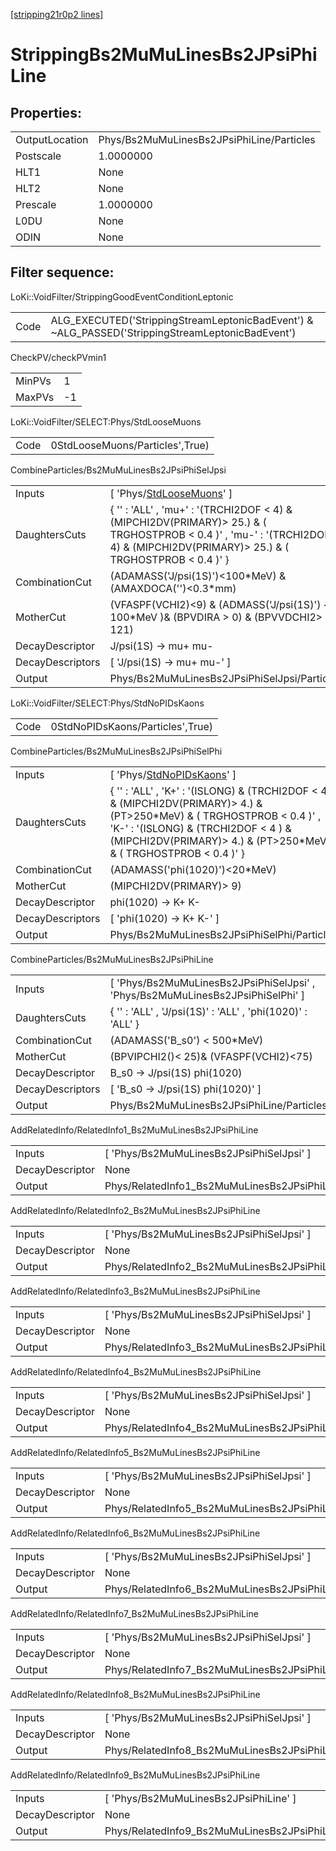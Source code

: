[[stripping21r0p2 lines]](./stripping21r0p2-index)

# StrippingBs2MuMuLinesBs2JPsiPhiLine

## Properties:

|                |                                           |
|----------------|-------------------------------------------|
| OutputLocation | Phys/Bs2MuMuLinesBs2JPsiPhiLine/Particles |
| Postscale      | 1.0000000                                 |
| HLT1           | None                                      |
| HLT2           | None                                      |
| Prescale       | 1.0000000                                 |
| L0DU           | None                                      |
| ODIN           | None                                      |

## Filter sequence:

LoKi::VoidFilter/StrippingGoodEventConditionLeptonic

|      |                                                                                                  |
|------|--------------------------------------------------------------------------------------------------|
| Code | ALG_EXECUTED('StrippingStreamLeptonicBadEvent') & ~ALG_PASSED('StrippingStreamLeptonicBadEvent') |

CheckPV/checkPVmin1

|        |     |
|--------|-----|
| MinPVs | 1   |
| MaxPVs | -1  |

LoKi::VoidFilter/SELECT:Phys/StdLooseMuons

|      |                                 |
|------|---------------------------------|
| Code | 0StdLooseMuons/Particles',True) |

CombineParticles/Bs2MuMuLinesBs2JPsiPhiSelJpsi

|                  |                                                                                                                                                                                      |
|------------------|--------------------------------------------------------------------------------------------------------------------------------------------------------------------------------------|
| Inputs           | [ 'Phys/[StdLooseMuons](./stripping21r0p2-commonparticles-stdloosemuons)' ]                                                                                                        |
| DaughtersCuts    | { '' : 'ALL' , 'mu+' : '(TRCHI2DOF \< 4) & (MIPCHI2DV(PRIMARY)\> 25.) & ( TRGHOSTPROB \< 0.4 )' , 'mu-' : '(TRCHI2DOF \< 4) & (MIPCHI2DV(PRIMARY)\> 25.) & ( TRGHOSTPROB \< 0.4 )' } |
| CombinationCut   | (ADAMASS('J/psi(1S)')\<100\*MeV) & (AMAXDOCA('')\<0.3\*mm)                                                                                                                           |
| MotherCut        | (VFASPF(VCHI2)\<9) & (ADMASS('J/psi(1S)') \< 100\*MeV )& (BPVDIRA \> 0) & (BPVVDCHI2\> 121)                                                                                          |
| DecayDescriptor  | J/psi(1S) -\> mu+ mu-                                                                                                                                                                |
| DecayDescriptors | [ 'J/psi(1S) -\> mu+ mu-' ]                                                                                                                                                        |
| Output           | Phys/Bs2MuMuLinesBs2JPsiPhiSelJpsi/Particles                                                                                                                                         |

LoKi::VoidFilter/SELECT:Phys/StdNoPIDsKaons

|      |                                  |
|------|----------------------------------|
| Code | 0StdNoPIDsKaons/Particles',True) |

CombineParticles/Bs2MuMuLinesBs2JPsiPhiSelPhi

|                  |                                                                                                                                                                                                                                            |
|------------------|--------------------------------------------------------------------------------------------------------------------------------------------------------------------------------------------------------------------------------------------|
| Inputs           | [ 'Phys/[StdNoPIDsKaons](./stripping21r0p2-commonparticles-stdnopidskaons)' ]                                                                                                                                                            |
| DaughtersCuts    | { '' : 'ALL' , 'K+' : '(ISLONG) & (TRCHI2DOF \< 4 ) & (MIPCHI2DV(PRIMARY)\> 4.) & (PT\>250\*MeV) & ( TRGHOSTPROB \< 0.4 )' , 'K-' : '(ISLONG) & (TRCHI2DOF \< 4 ) & (MIPCHI2DV(PRIMARY)\> 4.) & (PT\>250\*MeV) & ( TRGHOSTPROB \< 0.4 )' } |
| CombinationCut   | (ADAMASS('phi(1020)')\<20\*MeV)                                                                                                                                                                                                            |
| MotherCut        | (MIPCHI2DV(PRIMARY)\> 9)                                                                                                                                                                                                                   |
| DecayDescriptor  | phi(1020) -\> K+ K-                                                                                                                                                                                                                        |
| DecayDescriptors | [ 'phi(1020) -\> K+ K-' ]                                                                                                                                                                                                                |
| Output           | Phys/Bs2MuMuLinesBs2JPsiPhiSelPhi/Particles                                                                                                                                                                                                |

CombineParticles/Bs2MuMuLinesBs2JPsiPhiLine

|                  |                                                                                  |
|------------------|----------------------------------------------------------------------------------|
| Inputs           | [ 'Phys/Bs2MuMuLinesBs2JPsiPhiSelJpsi' , 'Phys/Bs2MuMuLinesBs2JPsiPhiSelPhi' ] |
| DaughtersCuts    | { '' : 'ALL' , 'J/psi(1S)' : 'ALL' , 'phi(1020)' : 'ALL' }                       |
| CombinationCut   | (ADAMASS('B_s0') \< 500\*MeV)                                                    |
| MotherCut        | (BPVIPCHI2()\< 25)& (VFASPF(VCHI2)\<75)                                          |
| DecayDescriptor  | B_s0 -\> J/psi(1S) phi(1020)                                                     |
| DecayDescriptors | [ 'B_s0 -\> J/psi(1S) phi(1020)' ]                                             |
| Output           | Phys/Bs2MuMuLinesBs2JPsiPhiLine/Particles                                        |

AddRelatedInfo/RelatedInfo1_Bs2MuMuLinesBs2JPsiPhiLine

|                 |                                                        |
|-----------------|--------------------------------------------------------|
| Inputs          | [ 'Phys/Bs2MuMuLinesBs2JPsiPhiSelJpsi' ]             |
| DecayDescriptor | None                                                   |
| Output          | Phys/RelatedInfo1_Bs2MuMuLinesBs2JPsiPhiLine/Particles |

AddRelatedInfo/RelatedInfo2_Bs2MuMuLinesBs2JPsiPhiLine

|                 |                                                        |
|-----------------|--------------------------------------------------------|
| Inputs          | [ 'Phys/Bs2MuMuLinesBs2JPsiPhiSelJpsi' ]             |
| DecayDescriptor | None                                                   |
| Output          | Phys/RelatedInfo2_Bs2MuMuLinesBs2JPsiPhiLine/Particles |

AddRelatedInfo/RelatedInfo3_Bs2MuMuLinesBs2JPsiPhiLine

|                 |                                                        |
|-----------------|--------------------------------------------------------|
| Inputs          | [ 'Phys/Bs2MuMuLinesBs2JPsiPhiSelJpsi' ]             |
| DecayDescriptor | None                                                   |
| Output          | Phys/RelatedInfo3_Bs2MuMuLinesBs2JPsiPhiLine/Particles |

AddRelatedInfo/RelatedInfo4_Bs2MuMuLinesBs2JPsiPhiLine

|                 |                                                        |
|-----------------|--------------------------------------------------------|
| Inputs          | [ 'Phys/Bs2MuMuLinesBs2JPsiPhiSelJpsi' ]             |
| DecayDescriptor | None                                                   |
| Output          | Phys/RelatedInfo4_Bs2MuMuLinesBs2JPsiPhiLine/Particles |

AddRelatedInfo/RelatedInfo5_Bs2MuMuLinesBs2JPsiPhiLine

|                 |                                                        |
|-----------------|--------------------------------------------------------|
| Inputs          | [ 'Phys/Bs2MuMuLinesBs2JPsiPhiSelJpsi' ]             |
| DecayDescriptor | None                                                   |
| Output          | Phys/RelatedInfo5_Bs2MuMuLinesBs2JPsiPhiLine/Particles |

AddRelatedInfo/RelatedInfo6_Bs2MuMuLinesBs2JPsiPhiLine

|                 |                                                        |
|-----------------|--------------------------------------------------------|
| Inputs          | [ 'Phys/Bs2MuMuLinesBs2JPsiPhiSelJpsi' ]             |
| DecayDescriptor | None                                                   |
| Output          | Phys/RelatedInfo6_Bs2MuMuLinesBs2JPsiPhiLine/Particles |

AddRelatedInfo/RelatedInfo7_Bs2MuMuLinesBs2JPsiPhiLine

|                 |                                                        |
|-----------------|--------------------------------------------------------|
| Inputs          | [ 'Phys/Bs2MuMuLinesBs2JPsiPhiSelJpsi' ]             |
| DecayDescriptor | None                                                   |
| Output          | Phys/RelatedInfo7_Bs2MuMuLinesBs2JPsiPhiLine/Particles |

AddRelatedInfo/RelatedInfo8_Bs2MuMuLinesBs2JPsiPhiLine

|                 |                                                        |
|-----------------|--------------------------------------------------------|
| Inputs          | [ 'Phys/Bs2MuMuLinesBs2JPsiPhiSelJpsi' ]             |
| DecayDescriptor | None                                                   |
| Output          | Phys/RelatedInfo8_Bs2MuMuLinesBs2JPsiPhiLine/Particles |

AddRelatedInfo/RelatedInfo9_Bs2MuMuLinesBs2JPsiPhiLine

|                 |                                                        |
|-----------------|--------------------------------------------------------|
| Inputs          | [ 'Phys/Bs2MuMuLinesBs2JPsiPhiLine' ]                |
| DecayDescriptor | None                                                   |
| Output          | Phys/RelatedInfo9_Bs2MuMuLinesBs2JPsiPhiLine/Particles |
